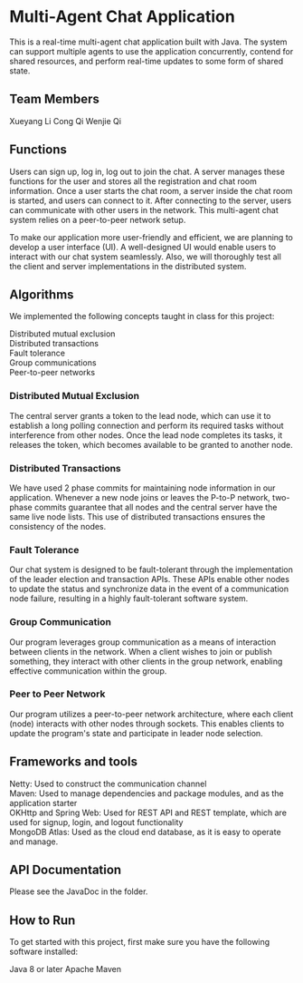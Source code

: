 # Multi-Agent Chat Application

This is a real-time multi-agent chat application built with Java. The system can support multiple agents to use the application concurrently, contend for shared resources, and perform real-time updates to some form of shared state.

## Team Members

Xueyang Li
Cong Qi
Wenjie Qi

## Functions

Users can sign up, log in, log out to join the chat. A server manages these functions for the user and stores all the registration and chat room information. Once a user starts the chat room, a server inside the chat room is started, and users can connect to it. After connecting to the server, users can communicate with other users in the network. This multi-agent chat system relies on a peer-to-peer network setup.

To make our application more user-friendly and efficient, we are planning to develop a user interface (UI). A well-designed UI would enable users to interact with our chat system seamlessly. Also, we will thoroughly test all the client and server implementations in the distributed system.

## Algorithms

We implemented the following concepts taught in class for this project:  

Distributed mutual exclusion  
Distributed transactions  
Fault tolerance  
Group communications  
Peer-to-peer networks  

### Distributed Mutual Exclusion
The central server grants a token to the lead node, which can use it to establish a long polling connection and perform its required tasks without interference from other nodes. Once the lead node completes its tasks, it releases the token, which becomes available to be granted to another node.

### Distributed Transactions
We have used 2 phase commits for maintaining node information in our application. Whenever a new node joins or leaves the P-to-P network, two-phase commits guarantee that all nodes and the central server have the same live node lists. This use of distributed transactions ensures the consistency of the nodes.

### Fault Tolerance
Our chat system is designed to be fault-tolerant through the implementation of the leader election and transaction APIs. These APIs enable other nodes to update the status and synchronize data in the event of a communication node failure, resulting in a highly fault-tolerant software system.

### Group Communication
Our program leverages group communication as a means of interaction between clients in the network. When a client wishes to join or publish something, they interact with other clients in the group network, enabling effective communication within the group.

### Peer to Peer Network
Our program utilizes a peer-to-peer network architecture, where each client (node) interacts with other nodes through sockets. This enables clients to update the program's state and participate in leader node selection.

## Frameworks and tools

Netty: Used to construct the communication channel  
Maven: Used to manage dependencies and package modules, and as the application starter  
OKHttp and Spring Web: Used for REST API and REST template, which are used for signup, login, and logout functionality  
MongoDB Atlas: Used as the cloud end database, as it is easy to operate and manage.  

## API Documentation

Please see the JavaDoc in the folder.

## How to Run

To get started with this project, first make sure you have the following software installed:  

Java 8 or later
Apache Maven


